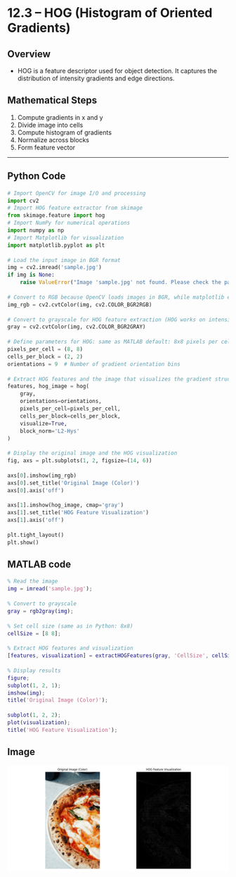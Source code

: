 
# 12.3 – HOG (Histogram of Oriented Gradients)



##  Overview

- HOG is a feature descriptor used for object detection. It captures the distribution of intensity gradients and edge directions.



##  Mathematical Steps

1. Compute gradients in x and y
2. Divide image into cells
3. Compute histogram of gradients
4. Normalize across blocks
5. Form feature vector

---
##  Python Code


```python
# Import OpenCV for image I/O and processing
import cv2
# Import HOG feature extractor from skimage
from skimage.feature import hog
# Import NumPy for numerical operations
import numpy as np
# Import Matplotlib for visualization
import matplotlib.pyplot as plt

# Load the input image in BGR format
img = cv2.imread('sample.jpg')
if img is None:
    raise ValueError("Image 'sample.jpg' not found. Please check the path.")

# Convert to RGB because OpenCV loads images in BGR, while matplotlib expects RGB
img_rgb = cv2.cvtColor(img, cv2.COLOR_BGR2RGB)

# Convert to grayscale for HOG feature extraction (HOG works on intensity)
gray = cv2.cvtColor(img, cv2.COLOR_BGR2GRAY)

# Define parameters for HOG: same as MATLAB default: 8x8 pixels per cell, 2x2 cells per block
pixels_per_cell = (8, 8)
cells_per_block = (2, 2)
orientations = 9  # Number of gradient orientation bins

# Extract HOG features and the image that visualizes the gradient structure
features, hog_image = hog(
    gray,
    orientations=orientations,
    pixels_per_cell=pixels_per_cell,
    cells_per_block=cells_per_block,
    visualize=True,
    block_norm='L2-Hys'
)

# Display the original image and the HOG visualization
fig, axs = plt.subplots(1, 2, figsize=(14, 6))

axs[0].imshow(img_rgb)
axs[0].set_title('Original Image (Color)')
axs[0].axis('off')

axs[1].imshow(hog_image, cmap='gray')
axs[1].set_title('HOG Feature Visualization')
axs[1].axis('off')

plt.tight_layout()
plt.show()

```

##  MATLAB code

```matlab
% Read the image
img = imread('sample.jpg');

% Convert to grayscale
gray = rgb2gray(img);

% Set cell size (same as in Python: 8x8)
cellSize = [8 8];

% Extract HOG features and visualization
[features, visualization] = extractHOGFeatures(gray, 'CellSize', cellSize);

% Display results
figure;
subplot(1, 2, 1);
imshow(img);
title('Original Image (Color)');

subplot(1, 2, 2);
plot(visualization);
title('HOG Feature Visualization');

```

##  Image

![HOG](photows/HistogramofOrientedGradients.png)


